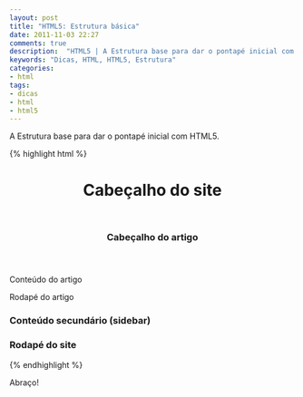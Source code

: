 ```yaml
---
layout: post
title: "HTML5: Estrutura básica"
date: 2011-11-03 22:27
comments: true
description:  "HTML5 | A Estrutura base para dar o pontapé inicial com HTML5."
keywords: "Dicas, HTML, HTML5, Estrutura"
categories:
- html
tags:
- dicas
- html
- html5
---
```


A Estrutura base para dar o pontapé inicial com HTML5.

{% highlight html %}
<!DOCTYPE html>
<html lang="pt-br">
  <head>
    <meta charset="utf-8">
    <link rel="stylesheet" type="text/css" href="/main.css" />
    <title>Titulo do seu projeto</title>
  </head>
  <body>
    <main>
      <header>
        <h1>Cabeçalho do site</h1>
      </header>
      <section>
        <article>
          <header>
            <h1>Cabeçalho do artigo</h1>
          </header>
          <p>Conteúdo do artigo</p>
          <footer>
            <span>Rodapé do artigo</span>
          </footer>
        </article>
        <aside>
          <h3>Conteúdo secundário (sidebar)</h3>
        </aside>
      </section>
      <footer>
        <h3>Rodapé do site</h3>
      </footer>
    </main>
  </body>
</html>
{% endhighlight %}

Abraço!